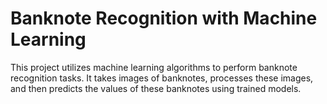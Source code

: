 # Banknote Recognition with Machine Learning
 This project utilizes machine learning algorithms to perform banknote recognition tasks. It takes images of banknotes, processes these images, and then predicts the values of these banknotes using trained models.
